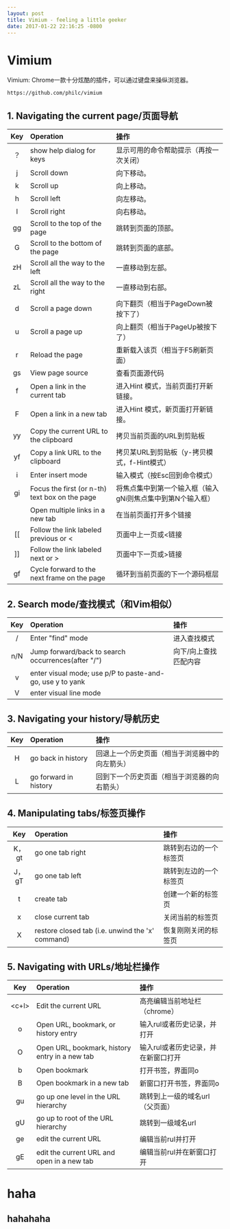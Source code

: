 ```yaml
---
layout: post
title: Vimium - feeling a little geeker
date: 2017-01-22 22:16:25 -0800
---
```


# Vimium 
Vimium: Chrome一款十分炫酷的插件，可以通过键盘来操纵浏览器。

	https://github.com/philc/vimium  

## 1. Navigating the current page/页面导航

| Key |Operation| 操作 |
|:---:|:--------|:----|
|	？ 	|	show help dialog for keys	|	 显示可用的命令帮助提示（再按一次关闭）|
|	j	|	 Scroll down	|	向下移动。|
|	k	|	 Scroll up	|	向上移动。|
|	h 	|	 Scroll left	|	向左移动。|
|	l 	|	 Scroll right	|	向右移动。|
|	gg 	|	 Scroll to the top of the page	|	跳转到页面的顶部。|
|	G 	|	 Scroll to the bottom of the page	|	跳转到页面的底部。|
|	zH 	|	 Scroll all the way to the left	|	一直移动到左部。|
|	zL 	|	 Scroll all the way to the right	|	一直移动到右部。|
|	d 	|	 Scroll a page down	|	向下翻页（相当于PageDown被按下了）|
|	u 	|	 Scroll a page up	|	向上翻页（相当于PageUp被按下了）|
|	r 	|	 Reload the page	|	重新载入该页（相当于F5刷新页面）|
|	gs 	|	 View page source	|	查看页面源代码|
|	f 	|	 Open a link in the current tab	|	进入Hint 模式，当前页面打开新链接。|
|	F 	|	 Open a link in a new tab	|	进入Hint 模式，新页面打开新链接。|
|	yy 	|	 Copy the current URL to the clipboard	|	拷贝当前页面的URL到剪贴板|
|	yf 	|	 Copy a link URL to the clipboard	|	拷贝某URL到剪贴板（y-拷贝模式，f-Hint模式）|
|	i 	|	 Enter insert mode	|	输入模式（按Esc回到命令模式）|
|	gi 	|	 Focus the first (or n-th) text box on the page	|	将焦点集中到第一个输入框（输入gNi则焦点集中到第N个输入框）|
|	<a-f> 	|	 Open multiple links in a new tab	|	在当前页面打开多个链接|
|	[[ 	|	 Follow the link labeled previous or <	|	页面中上一页或<链接|
|	]] 	|	 Follow the link labeled next or >	|	页面中下一页或>链接|
|	gf 	|	 Cycle forward to the next frame on the page	|	循环到当前页面的下一个源码框层|
					
					
					
## 2. Search mode/查找模式（和Vim相似）		

|Key|Operation|操作|  
|:---:|:--------|:----|  
| / | Enter "find" mode	|	进入查找模式  |
|n/N | Jump forward/back to search occurrences(after "/")	|	向下/向上查找匹配内容  |
|v|enter visual mode; use p/P to paste-and-go, use y to yank|
|V|enter visual line mode  |

## 3. Navigating your history/导航历史 		 		

|Key|Operation|操作|  
|:---:|:--------|:----|  
|	H 	|	 go back in history	|	 回退上一个历史页面（相当于浏览器中的向左箭头）|  
|	L 	|	 go forward in history	|	 回到下一个历史页面（相当于浏览器的向右箭头）| 
					
## 4. Manipulating tabs/标签页操作 		 		

|Key|Operation|操作|
|:---:|:--------|:----|
|	K，gt 	|	go one tab right	|	 跳转到右边的一个标签页|
|	J，gT 	|	go one tab left	|	 跳转到左边的一个标签页|
|	t 	|	create tab	|	 创建一个新的标签页|
|	x 	|	close current tab	|	 关闭当前的标签页|
|	X 	|	restore closed tab (i.e. unwind the 'x' command)	|	 恢复刚刚关闭的标签页|
					
## 5. Navigating with URLs/地址栏操作		

|Key|Operation|操作|
|:---:|:--------|:----|
|<c+l>|Edit the current URL|高亮编辑当前地址栏（chrome）|
|	o	|	Open URL, bookmark, or history entry	|	输入rul或者历史记录，并打开|
|	O	|	Open URL, bookmark, history entry in a new tab	|	输入rul或者历史记录，并在新窗口打开|
|	b	|	Open bookmark	|	打开书签，界面同o|
|	B	|	Open bookmark in a new tab	|	新窗口打开书签，界面同o|
|	gu	|	go up one level in the URL hierarchy	|	跳转到上一级的域名url（父页面）|
|	gU	|	go up to root of the URL hierarchy	|	跳转到一级域名url|
|	ge	|	edit the current URL	|	编辑当前rul并打开|
|	gE	|	edit the current URL and open in a new tab	|	编辑当前rul并在新窗口打开|

# haha
## hahahaha
